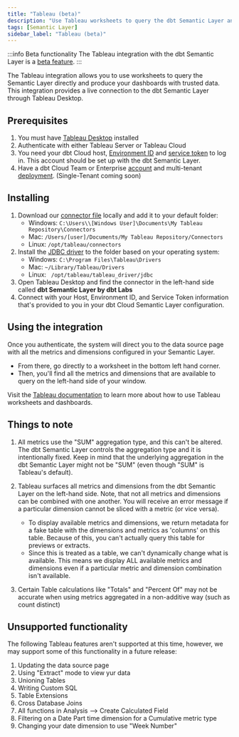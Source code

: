 ```yaml
---
title: "Tableau (beta)"
description: "Use Tableau worksheets to query the dbt Semantic Layer and produce dashboards with trusted date."
tags: [Semantic Layer]
sidebar_label: "Tableau (beta)"
---
```


:::info Beta functionality
The Tableau integration with the dbt Semantic Layer is a [beta feature](/docs/dbt-versions/product-lifecycles#dbt-cloud).
:::


The Tableau integration allows you to use worksheets to query the Semantic Layer directly and produce your dashboards with trusted data.  This integration provides a live connection to the dbt Semantic Layer through Tableau Desktop.

## Prerequisites

1. You must have [Tableau Desktop](https://www.tableau.com/en-gb/products/desktop) installed
2. Authenticate with either Tableau Server or Tableau Cloud
3. You need your dbt Cloud host, [Environment ID](/docs/use-dbt-semantic-layer/setup-sl#set-up-dbt-semantic-layer) and [service token](/docs/dbt-cloud-apis/service-tokens) to log in. This account should be set up with the dbt Semantic Layer.
4. Have a dbt Cloud Team or Enterprise [account](https://www.getdbt.com/pricing) and multi-tenant [deployment](/docs/cloud/about-cloud/regions-ip-addresses). (Single-Tenant coming soon)


## Installing

1. Download our [connector file](https://github.com/dbt-labs/semantic-layer-tableau-connector/releases/download/v1.0.0/dbt_semantic_layer.taco) locally and add it to your default folder:
   - Windows: `C:\Users\\[Windows User]\Documents\My Tableau Repository\Connectors`
   - Mac: `/Users/[user]/Documents/My Tableau Repository/Connectors`
   - Linux: `/opt/tableau/connectors`
2. Install the [JDBC driver](/docs/dbt-cloud-apis/sl-jdbc) to the folder based on your operating system:
   - Windows: `C:\Program Files\Tableau\Drivers`
   - Mac: `~/Library/Tableau/Drivers`
   - Linux: ` /opt/tableau/tableau_driver/jdbc`
3. Open Tableau Desktop and find the connector in the left-hand side called **dbt Semantic Layer by dbt Labs**
4. Connect with your Host, Environment ID, and Service Token information that's provided to you in your dbt Cloud Semantic Layer configuration.


## Using the integration

Once you authenticate, the system will direct you to the data source page with all the metrics and dimensions configured in your Semantic Layer. 

- From there, go directly to a worksheet in the bottom left hand corner.
- Then, you'll find all the metrics and dimensions that are available to query on the left-hand side of your window.

Visit the [Tableau documentation](https://help.tableau.com/current/pro/desktop/en-us/gettingstarted_overview.htm) to learn more about how to use Tableau worksheets and dashboards.

## Things to note

1. All metrics use the "SUM" aggregation type, and this can't be altered. The dbt Semantic Layer controls the aggregation type and it is intentionally fixed. Keep in mind that the underlying aggregation in the dbt Semantic Layer might not be "SUM" (even though "SUM" is Tableau's default).
2. Tableau surfaces all metrics and dimensions from the dbt Semantic Layer on the left-hand side. Note, that not all metrics and dimensions can be combined with one another. You will receive an error message if a particular dimension cannot be sliced with a metric (or vice versa). 
   - To display available metrics and dimensions, we return metadata for a fake table with the dimensions and metrics as 'columns' on this table. Because of this, you can't actually query this table for previews or extracts. 
   - Since this is treated as a table, we can't dynamically change what is available. This means we display ALL available metrics and dimensions even if a particular metric and dimension combination isn't available. 
   
3. Certain Table calculations like "Totals" and "Percent Of" may not be accurate when using metrics aggregated in a non-additive way (such as count distinct)

## Unsupported functionality

The following Tableau features aren't supported at this time, however, we may support some of this functionality in a future release:

1. Updating the data source page
2. Using "Extract" mode to view yur data
3. Unioning Tables
4. Writing Custom SQL
5. Table Extensions
6. Cross Database Joins
7. All functions in Analysis --> Create Calculated Field
8. Filtering on a Date Part time dimension for a Cumulative metric type
9. Changing your date dimension to use "Week Number"
